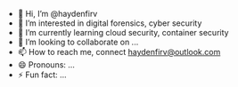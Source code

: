 - 👋 Hi, I’m @haydenfirv
- 👀 I’m interested in digital forensics, cyber security
- 🌱 I’m currently learning cloud security, container security
- 💞️ I’m looking to collaborate on ...
- 📫 How to reach me, connect haydenfirv@outlook.com
- 😄 Pronouns: ...
- ⚡ Fun fact: ...

<!---
haydenfirv/haydenfirv is a ✨ special ✨ repository because its `README.md` (this file) appears on your GitHub profile.
You can click the Preview link to take a look at your changes.
--->
